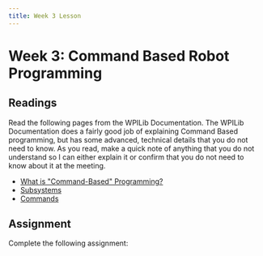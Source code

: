```yaml
---
title: Week 3 Lesson
---
```

# Week 3: Command Based Robot Programming
## Readings
Read the following pages from the WPILib Documentation. The WPILib Documentation does a fairly good job of explaining Command Based programming, but has some advanced, technical details that you do not need to know. As you read, make a quick note of anything that you do not understand so I can either explain it or confirm that you do not need to know about it at the meeting.
* [What is "Command-Based" Programming?](https://docs.wpilib.org/en/stable/docs/software/commandbased/what-is-command-based.html#)
* [Subsystems](https://docs.wpilib.org/en/stable/docs/software/commandbased/subsystems.html)
* [Commands](https://docs.wpilib.org/en/stable/docs/software/commandbased/commands.html)

## Assignment
Complete the following assignment:
